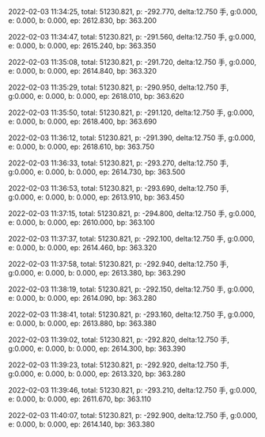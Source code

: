 2022-02-03 11:34:25, total: 51230.821, p: -292.770, delta:12.750 手, g:0.000, e: 0.000, b: 0.000, ep: 2612.830, bp: 363.200

2022-02-03 11:34:47, total: 51230.821, p: -291.560, delta:12.750 手, g:0.000, e: 0.000, b: 0.000, ep: 2615.240, bp: 363.350

2022-02-03 11:35:08, total: 51230.821, p: -291.720, delta:12.750 手, g:0.000, e: 0.000, b: 0.000, ep: 2614.840, bp: 363.320

2022-02-03 11:35:29, total: 51230.821, p: -290.950, delta:12.750 手, g:0.000, e: 0.000, b: 0.000, ep: 2618.010, bp: 363.620

2022-02-03 11:35:50, total: 51230.821, p: -291.120, delta:12.750 手, g:0.000, e: 0.000, b: 0.000, ep: 2618.400, bp: 363.690

2022-02-03 11:36:12, total: 51230.821, p: -291.390, delta:12.750 手, g:0.000, e: 0.000, b: 0.000, ep: 2618.610, bp: 363.750

2022-02-03 11:36:33, total: 51230.821, p: -293.270, delta:12.750 手, g:0.000, e: 0.000, b: 0.000, ep: 2614.730, bp: 363.500

2022-02-03 11:36:53, total: 51230.821, p: -293.690, delta:12.750 手, g:0.000, e: 0.000, b: 0.000, ep: 2613.910, bp: 363.450

2022-02-03 11:37:15, total: 51230.821, p: -294.800, delta:12.750 手, g:0.000, e: 0.000, b: 0.000, ep: 2610.000, bp: 363.100

2022-02-03 11:37:37, total: 51230.821, p: -292.100, delta:12.750 手, g:0.000, e: 0.000, b: 0.000, ep: 2614.460, bp: 363.320

2022-02-03 11:37:58, total: 51230.821, p: -292.940, delta:12.750 手, g:0.000, e: 0.000, b: 0.000, ep: 2613.380, bp: 363.290

2022-02-03 11:38:19, total: 51230.821, p: -292.150, delta:12.750 手, g:0.000, e: 0.000, b: 0.000, ep: 2614.090, bp: 363.280

2022-02-03 11:38:41, total: 51230.821, p: -293.160, delta:12.750 手, g:0.000, e: 0.000, b: 0.000, ep: 2613.880, bp: 363.380

2022-02-03 11:39:02, total: 51230.821, p: -292.820, delta:12.750 手, g:0.000, e: 0.000, b: 0.000, ep: 2614.300, bp: 363.390

2022-02-03 11:39:23, total: 51230.821, p: -292.920, delta:12.750 手, g:0.000, e: 0.000, b: 0.000, ep: 2613.320, bp: 363.280

2022-02-03 11:39:46, total: 51230.821, p: -293.210, delta:12.750 手, g:0.000, e: 0.000, b: 0.000, ep: 2611.670, bp: 363.110

2022-02-03 11:40:07, total: 51230.821, p: -292.900, delta:12.750 手, g:0.000, e: 0.000, b: 0.000, ep: 2614.140, bp: 363.380
